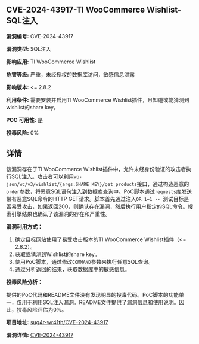 ## CVE-2024-43917-TI WooCommerce Wishlist-SQL注入

**漏洞编号:** CVE-2024-43917

**漏洞类型:** SQL注入

**影响应用:** TI WooCommerce Wishlist

**危害等级:** 严重，未经授权的数据库访问，敏感信息泄露

**影响版本:** <= 2.8.2

**利用条件:** 需要安装并启用TI WooCommerce Wishlist插件，且知道或能猜测到wishlist的share key。

**POC 可用性:** 是

**投毒风险:** 0%

## 详情

该漏洞存在于TI WooCommerce Wishlist插件中，允许未经身份验证的攻击者执行SQL注入。攻击者可以利用`wp-json/wc/v3/wishlist/{args.SHARE_KEY}/get_products`接口，通过构造恶意的`order`参数，将恶意SQL语句注入到数据库查询中。PoC脚本通过`requests`库发送带有恶意SQL命令的HTTP GET请求。脚本首先通过注入`OR 1=1 -- `测试目标是否易受攻击，如果返回200，则确认存在漏洞，然后执行用户指定的SQL命令。搜索引擎结果也确认了该漏洞的存在和严重性。

**漏洞利用方式：**

1.  确定目标网站使用了易受攻击版本的TI WooCommerce Wishlist插件（<= 2.8.2）。
2.  获取或猜测到Wishlist的share key。
3.  使用PoC脚本，通过修改`COMMAND`参数来执行任意SQL查询。
4.  通过分析返回的结果，获取数据库中的敏感信息。

**投毒风险分析：**

提供的PoC代码和README文件没有发现明显的投毒代码。PoC脚本的功能单一，仅用于利用SQL注入漏洞。README文件提供了漏洞信息和使用说明。因此，投毒风险评估为0%。

**项目地址:** [sug4r-wr41th/CVE-2024-43917](https://github.com/sug4r-wr41th/CVE-2024-43917)

**漏洞详情:** [CVE-2024-43917](https://nvd.nist.gov/vuln/detail/CVE-2024-43917)